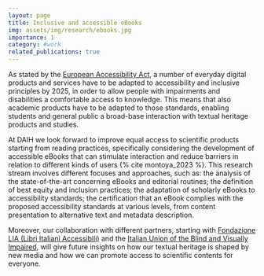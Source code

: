 ```yaml
---
layout: page
title: Inclusive and accessible eBooks
img: assets/img/research/ebooks.jpg
importance: 1
category: #work
related_publications: true
---
```


As stated by the [European Accessibility Act](https://eur-lex.europa.eu/legal-content/EN/TXT/?uri=CELEX%3A32019L0882), a number of everyday digital products and services have to be adapted to accessibility and inclusive principles by 2025, in order to allow people with impairments and disabilities a comfortable access to knowledge. This means that also academic products have to be adapted to those standards, enabling students and general public a broad-base interaction with textual heritage products and studies.

At DAIH we look forward to improve equal access to scientific products starting from reading practices, specifically considering the development of accessible eBooks that can stimulate interaction and reduce barriers in relation to different kinds of users {% cite montoya_2023 %}. This research stream involves different focuses and approaches, such as: the analysis of the state-of-the-art concerning eBooks and editorial routines; the definition of best equity and inclusion practices; the adaptation of scholarly eBooks to accessibility standards; the certification that an eBook complies with the proposed accessibility standards at various levels, from content presentation to alternative text and metadata description.

Moreover, our collaboration with different partners, starting with [Fondazione LIA (Libri Italiani Accessibili)](https://catalogo.fondazionelia.org/progetto-lia) and the [Italian Union of the Blind and Visually Impaired](https://www.uiciverona.it/), will give future insights on how our textual heritage is shaped by new media and how we can promote access to scientific contents for everyone.
